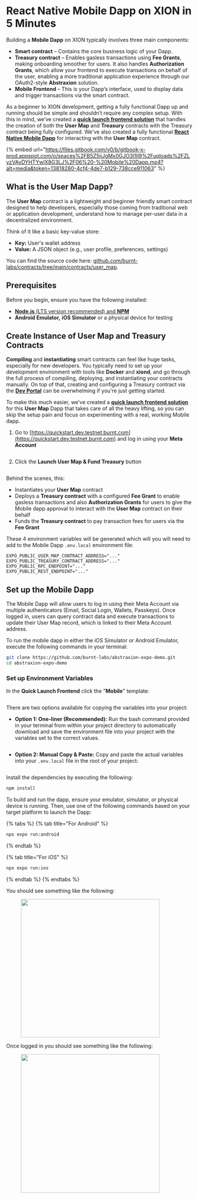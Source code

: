 # React Native Mobile Dapp on XION in 5 Minutes

Building a **Mobile Dapp** on XION typically involves three main components:

* **Smart contract** – Contains the core business logic of your Dapp.
* **Treasury contract** – Enables gasless transactions using **Fee Grants**, making onboarding smoother for users. It also handles **Authorization Grants**, which allow your frontend to execute transactions on behalf of the user, enabling a more traditional application experience through our OAuth2-style **Abstraxion** solution.
* **Mobile Frontend** – This is your Dapp’s interface, used to display data and trigger transactions via the smart contract.

As a beginner to XION development, getting a fully functional Dapp up and running should be simple and shouldn’t require any complex setup. With this in mind, we’ve created a [**quick launch frontend solution**](https://quickstart.dev.testnet.burnt.com) that handles the creation of both the **User Map** and **Treasury** contracts with the Treasury contract being fully configured. We've also created a fully functional [**React Native Mobile Dapp**](https://github.com/burnt-labs/abstraxion-expo-demo) for interacting with the **User Map** contract.

{% embed url="https://files.gitbook.com/v0/b/gitbook-x-prod.appspot.com/o/spaces%2FB5Z5ijJgMx0GJO3l1Il9%2Fuploads%2FZLyzVAyDYHTYwlX8G3LJ%2F06%20-%20Mobile%20Dapp.mp4?alt=media&token=13818280-4cf4-4de7-b129-738cce911063" %}

## What is the User Map Dapp?

The **User Map** contract is a lightweight and beginner friendly smart contract designed to help developers, especially those coming from traditional web or application development, understand how to manage per-user data in a decentralized environment.

Think of it like a basic key-value store:

* **Key:** User's wallet address
* **Value:** A JSON object (e.g., user profile, preferences, settings)

You can find the source code here: [github.com/burnt-labs/contracts/tree/main/contracts/user\_map](https://github.com/burnt-labs/contracts/tree/main/contracts/user_map).

## Prerequisites

Before you begin, ensure you have the following installed:

* [**Node.js** (LTS version recommended) and **NPM**](https://docs.npmjs.com/downloading-and-installing-node-js-and-npm)
* **Android Emulator,** **iOS Simulator** or a physical device for testing

## Create Instance of User Map and Treasury Contracts

**Compiling** and **instantiating** smart contracts can feel like huge tasks, especially for new developers. You typically need to set up your development environment with tools like **Docker** and **xiond**, and go through the full process of compiling, deploying, and instantiating your contracts manually. On top of that, creating and configuring a Treasury contract via the [**Dev Portal**](https://dev.testnet.burnt.com) can be overwhelming if you're just getting started.

To make this much easier, we’ve created a [**quick launch frontend solution**](https://quickstart.dev.testnet.burnt.com) for this **User Map** Dapp that takes care of all the heavy lifting, so you can skip the setup pain and focus on experimenting with a real, working Mobile dapp.

1. Go to [https://quickstart.dev.testnet.burnt.com](https://quickstart.dev.testnet.burnt.com) and log in using your **Meta Account**

<figure><img src="../../../.gitbook/assets/image (62).png" alt=""><figcaption></figcaption></figure>

2. Click the **Launch User Map & Fund Treasury** button

<figure><img src="../../../.gitbook/assets/image (72).png" alt=""><figcaption></figcaption></figure>

Behind the scenes, this:

* Instantiates your **User Map** contract
* Deploys a **Treasury contract** with a configured **Fee Grant** to enable gasless transactions and also **Authorization Grants** for users to give the Mobile dapp approval to interact with the **User Map** contract on their behalf
* Funds the **Treasury contract** to pay transaction fees for users via the **Fee Grant**

These 4 environment variables will be generated which will you will need to add to the Mobile Dapp `.env.local` environment file:

```env
EXPO_PUBLIC_USER_MAP_CONTRACT_ADDRESS="..."
EXPO_PUBLIC_TREASURY_CONTRACT_ADDRESS="..."
EXPO_PUBLIC_RPC_ENDPOINT="..."
EXPO_PUBLIC_REST_ENDPOINT="..."
```

## Set up the Mobile Dapp

The Mobile Dapp will allow users to log in using their Meta Account via multiple authenticators (Email, Social Login, Wallets, Passkeys). Once logged in, users can query contract data and execute transactions to update their User Map record, which is linked to their Meta Account address.

To run the mobile dapp in either the iOS Simulator or Android Emulator, execute the following commands in your terminal:

```bash
git clone https://github.com/burnt-labs/abstraxion-expo-demo.git
cd abstraxion-expo-demo
```

### Set up Environment Variables

In the **Quick Launch Frontend** click the "**Mobile**" template:

<figure><img src="../../../.gitbook/assets/image (76).png" alt=""><figcaption></figcaption></figure>

There are two options available for copying the variables into your project:

* **Option 1: One-liner (Recommended):** Run the bash command provided in your terminal from within your project directory to automatically download and save the environment file into your project with the variables set to the correct values.&#x20;

<figure><img src="../../../.gitbook/assets/image (74).png" alt=""><figcaption></figcaption></figure>

* **Option 2: Manual Copy & Paste:** Copy and paste the actual variables into your `.env.local` file in the root of your project:

<figure><img src="../../../.gitbook/assets/image (77).png" alt=""><figcaption></figcaption></figure>

Install the dependencies by executing the following:

```bash
npm install
```

To build and run the dapp, ensure your emulator, simulator, or physical device is running. Then, use one of the following commands based on your target platform to launch the Dapp:

{% tabs %}
{% tab title="For Android" %}
```sh
npx expo run:android
```
{% endtab %}

{% tab title="For iOS" %}
```sh
npx expo run:ios
```
{% endtab %}
{% endtabs %}

You should see something like the following:

<figure><img src="../../../.gitbook/assets/02 - User Map Demo App.png" alt="" width="375"><figcaption></figcaption></figure>

Once logged in you should see something like the following:

<figure><img src="../../../.gitbook/assets/01 - User Map Demo App.png" alt="" width="375"><figcaption></figcaption></figure>

